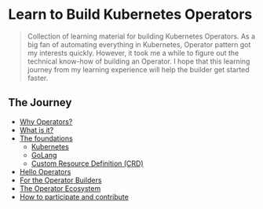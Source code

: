 # Learn to Build Kubernetes Operators

> Collection of learning material for building Kubernetes Operators.
> As a big fan of automating everything in Kubernetes, Operator pattern got my interests quickly.
> However, it took me a while to figure out the technical know-how of building an Operator.
> I hope that this learning journey from my learning experience will help the builder get started faster.

## The Journey

- [Why Operators?](#why-operators)
- [What is it?](#what-is-it)
- [The foundations](#the-foundations)
  - [Kubernetes](#kubernetes)
  - [GoLang](#golang)
  - [Custom Resource Definition (CRD)](#crd)
- [Hello Operators](#hello-operators)
- [For the Operator Builders](#for-the-operator-builders)
- [The Operator Ecosystem](#the-operator-ecosystem)
- [How to participate and contribute](#how-to-participate-and-contribute)
